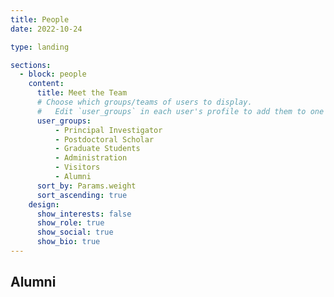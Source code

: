 ```yaml
---
title: People
date: 2022-10-24

type: landing

sections:
  - block: people
    content:
      title: Meet the Team
      # Choose which groups/teams of users to display.
      #   Edit `user_groups` in each user's profile to add them to one or more of these groups.
      user_groups:
          - Principal Investigator
          - Postdoctoral Scholar
          - Graduate Students
          - Administration
          - Visitors
          - Alumni   
      sort_by: Params.weight
      sort_ascending: true
    design:
      show_interests: false
      show_role: true
      show_social: true
      show_bio: true
---
```

## **Alumni**